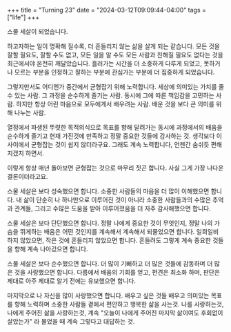 +++
title = "Turning 23"
date = "2024-03-12T09:09:44-04:00"
tags = ["life"]
+++

스물 세살이 되었습니다.

하고자하는 일이 명확해 질수록, 더 흔들리지 않는 삶을 살게 되는 같습니다. 모든 것을 잘할 필요도, 잘할 수도 없고, 모든 일을 알 수도 모든 사람과 친해질 필요도 없다는 것을 최근에서야 온전히 깨달았습니다. 흘러가는 시간을 더 소중하게 다루게 되었고, 못하거나 모르는 부분을 인정하고 잘하는 부분에 관심가는 부분에 더 집중하게 되었습니다.

그렇지만서도 어디엔가 중간에서 균형잡기 위해 노력합니다. 세상에 의미있는 가치를 줄 수 있는 사람. 그 과정을 순수하게 즐기는 사람. 동시에 그에 따른 책임감을 고민하는 사람. 하지만 항상 어린 마음으로 모두에게서 배우려는 사람. 배운 것을 보다 큰 의미를 위해 나누는 사람.

열정에서 파생된 뚜렷한 목적의식으로 목표를 향해 달려가는 동시에 과정에서의 배움을 순수하게 즐기고 현재 가진것에 만족하고 정말 중요한 것들에 감사하는 것. 생각보다 이 사이에서 균형잡는 것이 쉽지 않더라구요. 그래도 계속 노력합니다, 언젠간 숨쉬듯 편해지겠지 하면서.

이렇게 항상 매년 돌아보면 균형잡는 것으로 마무리 짓곤 합니다. 사실 그게 가장 나다운 결론이더라고요.

스물 세살은 보다 성숙했으면 합니다. 소중한 사람들의 마음을 더 많이 이해했으면 합니다. 내 삶이 단순히 나 하나만으로 이루어진 것이 아니라 소중한 사람들과의 수많은 추억과 관계들, 그리고 수많은 도움을 받아 이루어졌음을 더 자주 감사해했으면 합니다.

스물 세살은 보다 단단했으면 합니다. 정말 나에게 중요한 것이 무엇인지, 정말 나의 가슴을 뛰게하는 배움은 어떤 것인지를 계속해서 계속해서 되물었으면 합니다. 일희일비 하지 않았으면, 작은 것에 흔들리지 않았으면 합니다. 흔들려도 그렇게 계속 중요한 것들을 향해 계속 나아갔으면 합니다.

스물 세살은 보다 순수했으면 합니다. 더 많이 기뻐하고 더 많은 것들에 감동하며 더 많은 것을 사랑했으면 합니다. 다름에서 배움의 기회를 얻고, 편견은 최소화 하며, 판단은 제대로 아주 제대로 알기 전에는 유보했으면 합니다.

마지막으로 나 자신을 많이 사랑했으면 합니다. 배우고 싶은 것들 배우고 의미있는 목표를 향해 노력하며 소중한 사람들 곁에서 편안하고 행복한 삶을 사는것. 나를 사랑하는것, 나에게 주어진 삶을 사랑하는것, 계속 "오늘이 나에게 주어진 마지막 삶이여도 후회없이 살았는가" 라 물었을 때 계속 그렇다고 대답하는 것.

